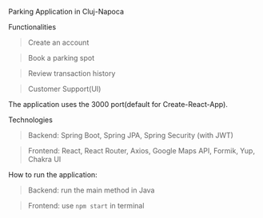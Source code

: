 Parking Application in Cluj-Napoca

Functionalities
> Create an account

> Book a parking spot

> Review transaction history

> Customer Support(UI)

The application uses the 3000 port(default for Create-React-App).

Technologies
> Backend: Spring Boot, Spring JPA, Spring Security (with JWT)

> Frontend: React, React Router, Axios, Google Maps API, Formik, Yup, Chakra UI

How to run the application:
> Backend: run the main method in Java

> Frontend: use `npm start` in terminal
